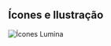 ## Ícones e Ilustração
<p align="center">
  
![Ícones Lumina](https://github.com/user-attachments/assets/f4e29201-50da-4b7a-a3c2-2ab805d6f853)
</p>

